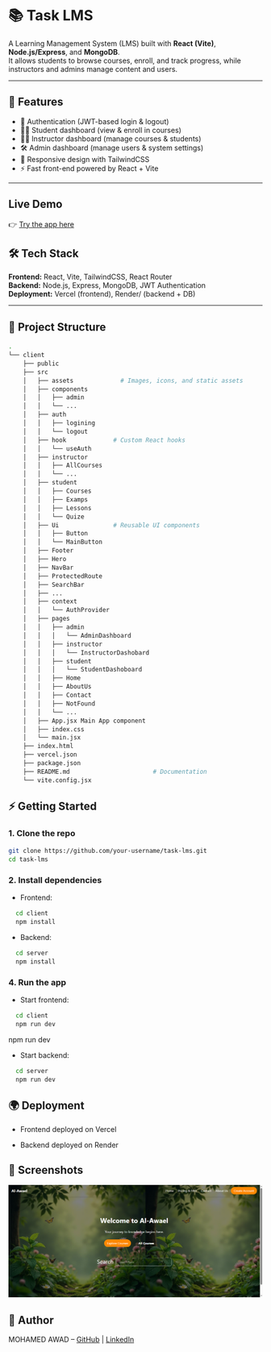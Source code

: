 # 📚 Task LMS

A Learning Management System (LMS) built with **React (Vite)**, **Node.js/Express**, and **MongoDB**.  
It allows students to browse courses, enroll, and track progress, while instructors and admins manage content and users.

---

## 🚀 Features

- 🔐 Authentication (JWT-based login & logout)
- 👩‍🎓 Student dashboard (view & enroll in courses)
- 👨‍🏫 Instructor dashboard (manage courses & students)
- 🛠 Admin dashboard (manage users & system settings)
- 📱 Responsive design with TailwindCSS
- ⚡ Fast front-end powered by React + Vite

---

## Live Demo

👉 [Try the app here](https://task-lms-psqm.vercel.app)

## 🛠 Tech Stack

**Frontend:** React, Vite, TailwindCSS, React Router  
**Backend:** Node.js, Express, MongoDB, JWT Authentication  
**Deployment:** Vercel (frontend), Render/ (backend + DB)

---

## 📂 Project Structure

```bash
.
└── client
    ├── public
    ├── src
    │   ├── assets             # Images, icons, and static assets
    │   ├── components
    │   │   ├── admin
    │   │   └── ...
    │   ├── auth
    │   │   ├── logining
    │   │   └── logout
    │   ├── hook             # Custom React hooks
    │   │   └── useAuth
    │   ├── instructor
    │   │   ├── AllCourses
    │   │   └── ...
    │   ├── student
    │   │   ├── Courses
    │   │   ├── Examps
    │   │   ├── Lessons
    │   │   └── Quize
    │   ├── Ui               # Reusable UI components
    │   │   ├── Button
    │   │   └── MainButton
    │   ├── Footer
    │   ├── Hero
    │   ├── NavBar
    │   ├── ProtectedRoute
    │   ├── SearchBar
    │   ├── ...
    │   ├── context
    │   │   └── AuthProvider
    │   ├── pages
    │   │   ├── admin
    │   │   │   └── AdminDashboard
    │   │   ├── instructor
    │   │   │   └── InstructorDashobard
    │   │   ├── student
    │   │   │   └── StudentDashoboard
    │   │   ├── Home
    │   │   ├── AboutUs
    │   │   ├── Contact
    │   │   ├── NotFound
    │   │   └── ...
    │   ├── App.jsx Main App component
    │   ├── index.css
    │   └── main.jsx
    ├── index.html
    ├── vercel.json
    ├── package.json
    ├── README.md                       # Documentation
    └── vite.config.jsx
```

## ⚡ Getting Started

### 1. Clone the repo

```bash
git clone https://github.com/your-username/task-lms.git
cd task-lms
```

### 2. Install dependencies

- Frontend:

```bash
  cd client
  npm install
```

- Backend:

```bash
  cd server
  npm install
```

### 4. Run the app

- Start frontend:

```bash
  cd client
  npm run dev
```

npm run dev

- Start backend:

```bash
  cd server
  npm run dev
```

## 🌍 Deployment

- Frontend deployed on Vercel

- Backend deployed on Render

## 📸 Screenshots

![Screenshot](./public/Screenshot_lms.png)

## 👤 Author

MOHAMED AWAD – [GitHub](https://github.com/midrra)
| [LinkedIn](https://www.linkedin.com/in/mohamed-3wad/)
